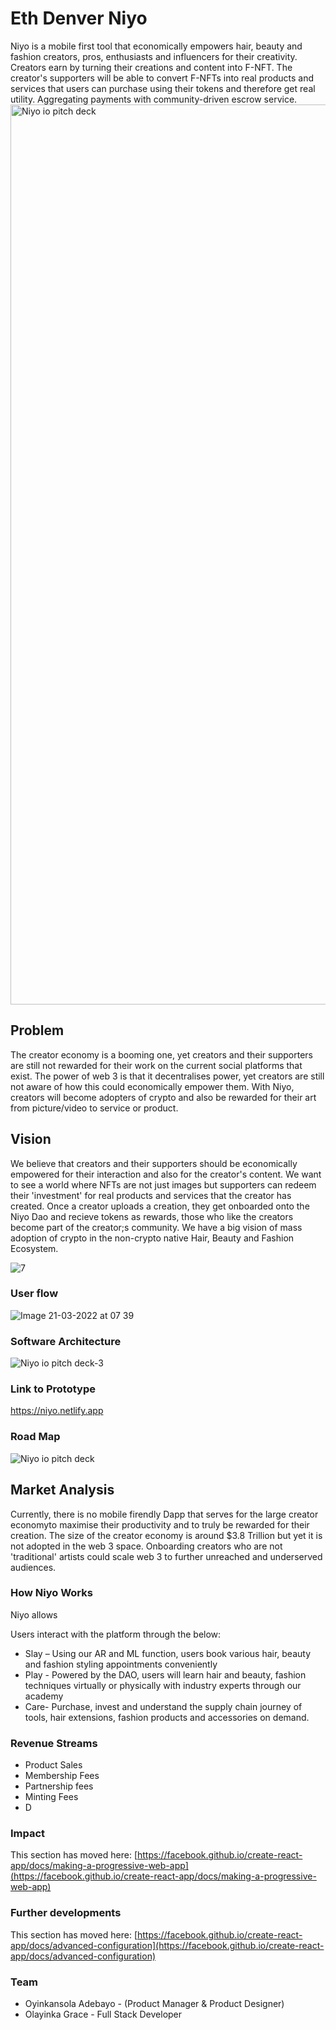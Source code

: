 # Eth Denver Niyo
Niyo is a mobile first tool that economically empowers hair, beauty and fashion creators, pros, enthusiasts and influencers for their creativity. Creators earn by turning their creations and content into F-NFT.  The creator's supporters will be able to convert F-NFTs into real products and services that users can purchase using their tokens and therefore get real utility. Aggregating payments with community-driven escrow service.
<img width="1440" alt="Niyo io pitch deck" src="https://user-images.githubusercontent.com/69260613/158563913-519656b1-4754-407d-bb5c-8c4127c0b2c0.png">

## Problem
The creator economy is a booming one, yet creators and their supporters are still not rewarded for their work on the current social platforms that exist. The power of web 3 is that it decentralises power, yet creators are still not aware of how this could economically empower them. With Niyo, creators will become adopters of crypto and also be rewarded for their art from picture/video to service or product.

## Vision
We believe that  creators and their supporters should be economically empowered for their interaction and also for the creator's content. We want to see a world where NFTs are not just images but supporters can redeem their 'investment' for real products and services that the creator  has created. 
Once a creator uploads a creation, they  get onboarded onto the Niyo Dao and recieve tokens as rewards, those who like the creators become part of the creator;s community. We have a big vision of  mass adoption of crypto in the non-crypto native Hair, Beauty and Fashion Ecosystem.

![7](https://user-images.githubusercontent.com/69260613/158573831-5dd3dfe1-0a17-40ad-b6d3-7dcbee640b5c.png)


### User flow
![Image 21-03-2022 at 07 39](https://user-images.githubusercontent.com/69260613/159221089-e259df49-04bd-4222-a3e0-1b00138de1c4.jpg)


### Software Architecture
![Niyo io pitch deck-3](https://user-images.githubusercontent.com/69260613/159224921-bcc45429-a612-4b1e-9489-27aeec579cca.png)


### Link to Prototype

https://niyo.netlify.app


### Road Map
![Niyo io pitch deck](https://user-images.githubusercontent.com/69260613/159221999-6c12f382-db0b-4746-8da2-32e4e24c4d33.png)


## Market Analysis
 Currently, there is no mobile firendly Dapp that serves for the large creator economyto maximise their productivity and to truly be rewarded for their creation.  The size of the creator economy is around $3.8 Trillion  but yet it is not adopted in the web 3 space. Onboarding creators who are not 'traditional' artists could scale  web 3 to further unreached and underserved audiences.


### How Niyo Works
Niyo allows 

Users interact with the platform through the below:

- Slay – Using our AR and ML function, users book various hair, beauty and fashion styling appointments conveniently
- Play - Powered by the DAO, users will learn hair and beauty, fashion techniques virtually or physically with industry experts through our academy
- Care- Purchase, invest and understand the supply chain journey of tools, hair extensions, fashion products and accessories on demand.

### Revenue Streams

- Product Sales 
- Membership Fees
- Partnership fees
- Minting Fees
- D

### Impact

This section has moved here: [https://facebook.github.io/create-react-app/docs/making-a-progressive-web-app](https://facebook.github.io/create-react-app/docs/making-a-progressive-web-app)

### Further developments

This section has moved here: [https://facebook.github.io/create-react-app/docs/advanced-configuration](https://facebook.github.io/create-react-app/docs/advanced-configuration)

### Team
- Oyinkansola Adebayo - (Product Manager & Product Designer)
- Olayinka Grace -  Full Stack Developer

